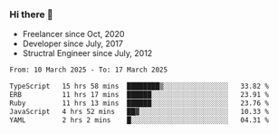 ### Hi there 👋

- Freelancer since Oct, 2020
- Developer since July, 2017
- Structral Engineer since July, 2012

<!--START_SECTION:waka-->

```txt
From: 10 March 2025 - To: 17 March 2025

TypeScript   15 hrs 58 mins  ████████▒░░░░░░░░░░░░░░░░   33.82 %
ERB          11 hrs 17 mins  ██████░░░░░░░░░░░░░░░░░░░   23.91 %
Ruby         11 hrs 13 mins  ██████░░░░░░░░░░░░░░░░░░░   23.76 %
JavaScript   4 hrs 52 mins   ██▓░░░░░░░░░░░░░░░░░░░░░░   10.33 %
YAML         2 hrs 2 mins    █░░░░░░░░░░░░░░░░░░░░░░░░   04.31 %
```

<!--END_SECTION:waka-->
